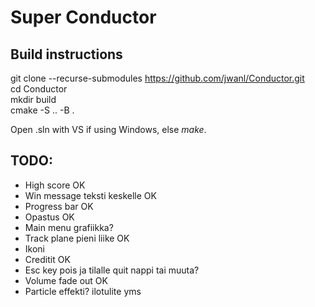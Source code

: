 # Super Conductor

## Build instructions
git clone --recurse-submodules https://github.com/jwanl/Conductor.git \
cd Conductor\
mkdir build\
cmake -S .. -B .

Open .sln with VS if using Windows, else *make*.






## TODO:
- High score OK
- Win message teksti keskelle OK
- Progress bar OK
- Opastus OK
- Main menu grafiikka?
- Track plane pieni liike OK
- Ikoni
- Creditit OK
- Esc key pois ja tilalle quit nappi tai muuta?
- Volume fade out OK
- Particle effekti? ilotulite yms

